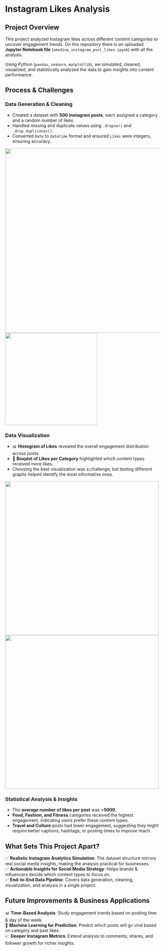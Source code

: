 # Instagram Likes Analysis

## Project Overview
This project analyzed Instagram likes across different content categories to uncover engagement trends. On this repository there is an uploaded **Jupyter Notebook file** (`omedina_instagram_post_likes.ipynb`) with all the analysis. 

Using Python (`pandas`, `seaborn`, `matplotlib`), we simulated, cleaned, visualized, and statistically analyzed the data to gain insights into content performance.

## Process & Challenges

### Data Generation & Cleaning
- Created a dataset with **500 Instagram posts**, each assigned a category and a random number of likes.
- Handled missing and duplicate values using `.dropna()` and `.drop_duplicates()`.
- Converted `Date` to `datetime` format and ensured `Likes` were integers, ensuring accuracy.
  
<img src="https://github.com/user-attachments/assets/3d03540f-c9d7-4b3c-928f-fc7f102d9a81" width="600">
<img src="https://github.com/user-attachments/assets/d7520f4c-d44b-439a-86b9-8144526e6e2f" width="300">
  
### Data Visualization
- 📊 **Histogram of Likes** revealed the overall engagement distribution across posts.
- 📌 **Boxplot of Likes per Category** highlighted which content types received more likes.
- Choosing the best visualization was a challenge, but testing different graphs helped identify the most informative ones.

<img src="https://github.com/user-attachments/assets/6a561ed3-e580-4344-8912-0ea62f03da49" width="500">
<img src="https://github.com/user-attachments/assets/70cb0073-15a8-4e28-a785-b7d310d0373c" width="500">

### Statistical Analysis & Insights
- The **average number of likes per post** was **~5000**.
- **Food, Fashion, and Fitness** categories received the highest engagement, indicating users prefer these content types.
- **Travel and Culture** posts had lower engagement, suggesting they might require better captions, hashtags, or posting times to improve reach.

## What Sets This Project Apart?
✅ **Realistic Instagram Analytics Simulation**: The dataset structure mirrors real social media insights, making the analysis practical for businesses.  
✅ **Actionable Insights for Social Media Strategy**: Helps brands & influencers decide which content types to focus on.  
✅ **End-to-End Data Pipeline**: Covers data generation, cleaning, visualization, and analysis in a single project.  

## Future Improvements & Business Applications
📊 **Time-Based Analysis**: Study engagement trends based on posting time & day of the week.  
🤖 **Machine Learning for Prediction**: Predict which posts will go viral based on category and past likes.  
📈 **Deeper Instagram Metrics**: Extend analysis to comments, shares, and follower growth for richer insights.  
